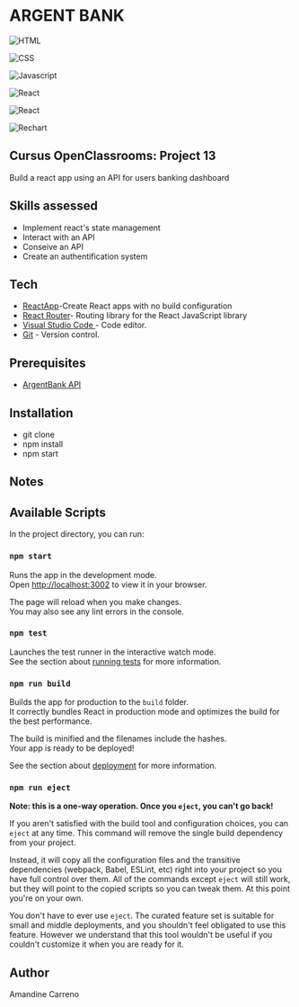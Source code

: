 # ARGENT BANK

![HTML](https://img.shields.io/badge/Use-HMTL-green)

![CSS](https://img.shields.io/badge/Use-SASS-pink)

![Javascript](https://shields.io/badge/Use-javascript-yellow)

![React](https://shields.io/badge/madewith-reactApp-teal)

![React](https://shields.io/badge/madewith-reactRouter-blue)

![Rechart](https://shields.io/badge/madewith-recharts-purple)

## Cursus OpenClassrooms: Project 13

Build a react app using an API for users banking dashboard

## Skills assessed

- Implement react's state management
- Interact with an API
- Conseive an API
- Create an authentification system

## Tech

- [ReactApp](https://github.com/facebook/create-react-app)-Create React apps with no build configuration
- [React Router](https://github.com/remix-run/react-router)- Routing library for the React JavaScript library
- [Visual Studio Code ](https://code.visualstudio.com/) - Code editor.
- [Git](https://git-scm.com/) - Version control.

## Prerequisites

- [ArgentBank API](https://github.com/OpenClassrooms-Student-Center/Project-10-Bank-API)


## Installation

- git clone
- npm install
- npm start

## Notes
## Available Scripts

In the project directory, you can run:

### `npm start`

Runs the app in the development mode.\
Open [http://localhost:3002](http://localhost:3002) to view it in your browser.

The page will reload when you make changes.\
You may also see any lint errors in the console.

### `npm test`

Launches the test runner in the interactive watch mode.\
See the section about [running tests](https://facebook.github.io/create-react-app/docs/running-tests) for more information.

### `npm run build`

Builds the app for production to the `build` folder.\
It correctly bundles React in production mode and optimizes the build for the best performance.

The build is minified and the filenames include the hashes.\
Your app is ready to be deployed!

See the section about [deployment](https://facebook.github.io/create-react-app/docs/deployment) for more information.

### `npm run eject`

**Note: this is a one-way operation. Once you `eject`, you can't go back!**

If you aren't satisfied with the build tool and configuration choices, you can `eject` at any time. This command will remove the single build dependency from your project.

Instead, it will copy all the configuration files and the transitive dependencies (webpack, Babel, ESLint, etc) right into your project so you have full control over them. All of the commands except `eject` will still work, but they will point to the copied scripts so you can tweak them. At this point you're on your own.

You don't have to ever use `eject`. The curated feature set is suitable for small and middle deployments, and you shouldn't feel obligated to use this feature. However we understand that this tool wouldn't be useful if you couldn't customize it when you are ready for it.


## Author

Amandine Carreno

